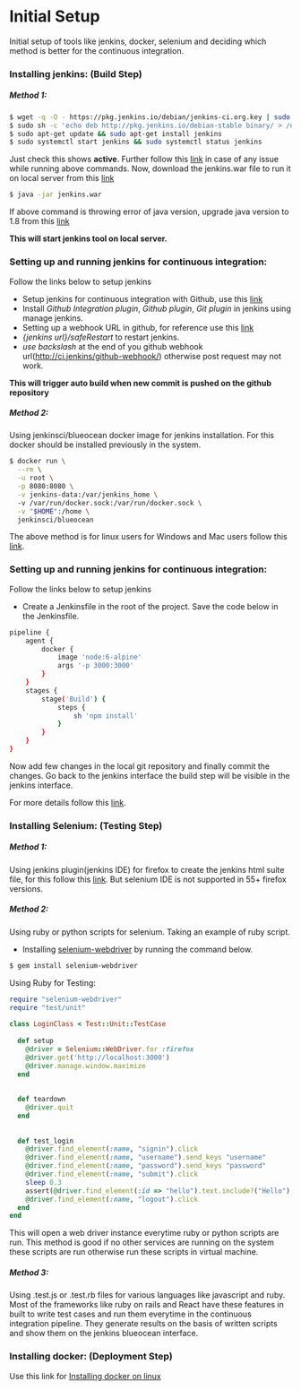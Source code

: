 # Initial Setup
Initial setup of tools like jenkins, docker, selenium and deciding which method is better for the continuous integration.


### Installing jenkins: (Build Step)
##### Method 1:
```sh
$ wget -q -O - https://pkg.jenkins.io/debian/jenkins-ci.org.key | sudo apt-key add -
$ sudo sh -c 'echo deb http://pkg.jenkins.io/debian-stable binary/ > /etc/apt/sources.list.d/jenkins.list'
$ sudo apt-get update && sudo apt-get install jenkins
$ sudo systemctl start jenkins && sudo systemctl status jenkins
```
Just check this shows **active**. Further follow this [link](https://www.digitalocean.com/community/tutorials/how-to-install-jenkins-on-ubuntu-16-04) in case of any issue while running above commands. Now, download the jenkins.war file to run it on local server from this [link](https://updates.jenkins-ci.org/download/war/)

```sh
$ java -jar jenkins.war
```
If above command is throwing error of java version, upgrade java version to 1.8 from this [link](https://www3.ntu.edu.sg/home/ehchua/programming/howto/JDK_Howto.html)

**This will start jenkins tool on local server.**

### Setting up and running jenkins for continuous integration:
Follow the links below to setup jenkins
* Setup jenkins for continuous integration with Github, use this [link](https://www.youtube.com/watch?v=bGqS0f4Utn4&t=420s)
* Install *Github Integration plugin*, *Github plugin*, *Git plugin* in jenkins using manage jenkins.
* Setting up a webhook URL in github, for reference use this [link](https://medium.com/@marc_best/trigger-a-jenkins-build-from-a-github-push-b922468ef1ae)
* *{jenkins url}/safeRestart* to restart jenkins.
* *use backslash* at the end of you github webhook url(http://ci.jenkins/github-webhook/) otherwise post request may not work.

**This will trigger auto build when new commit is pushed on the github repository**


##### Method 2:
Using jenkinsci/blueocean docker image for jenkins installation. For this docker should be installed previously in the system. 
```sh
$ docker run \
  --rm \
  -u root \
  -p 8080:8080 \
  -v jenkins-data:/var/jenkins_home \ 
  -v /var/run/docker.sock:/var/run/docker.sock \
  -v "$HOME":/home \ 
  jenkinsci/blueocean
```
 The above method is for linux users for Windows and Mac users follow this [link](https://jenkins.io/doc/tutorials/build-a-node-js-and-react-app-with-npm/#run-jenkins-in-docker).

### Setting up and running jenkins for continuous integration:
Follow the links below to setup jenkins
* Create a Jenkinsfile in the root of the project. Save the code below in the Jenkinsfile.

```sh
pipeline {
    agent {
        docker {
            image 'node:6-alpine' 
            args '-p 3000:3000' 
        }
    }
    stages {
        stage('Build') { 
            steps {
                sh 'npm install' 
            }
        }
    }
}
```

Now add few changes in the local git repository and finally commit the changes. Go back to the jenkins interface the build step will be visible in the jenkins interface.

For more details follow this [link](https://jenkins.io/doc/tutorials/build-a-node-js-and-react-app-with-npm/#run-jenkins-in-docker).

### Installing Selenium: (Testing Step)
##### Method 1:
Using jenkins plugin(jenkins IDE) for firefox to create the jenkins html suite file, for this follow this [link](https://www.oshyn.com/blogs/2011/november/how_to_create_a_test_suite_in_selenium_). But selenium IDE is not supported in 55+ firefox versions. 

##### Method 2:
Using ruby or python scripts for selenium. Taking an example of ruby script.
* Installing [selenium-webdriver](http://www.seleniumhq.org/docs/03_webdriver.jsp#chapter03-reference) by running the command below.
```sh
$ gem install selenium-webdriver
```
Using Ruby for Testing:
```rb
require "selenium-webdriver"
require "test/unit"
 
class LoginClass < Test::Unit::TestCase
 
  def setup  
    @driver = Selenium::WebDriver.for :firefox
    @driver.get('http://localhost:3000')
    @driver.manage.window.maximize  
  end
 
 
  def teardown
    @driver.quit
  end
 
 
  def test_login
    @driver.find_element(:name, "signin").click
    @driver.find_element(:name, "username").send_keys "username"
    @driver.find_element(:name, "password").send_keys "password"
    @driver.find_element(:name, "submit").click
    sleep 0.3
    assert(@driver.find_element(:id => "hello").text.include?("Hello"),"Assertion Failed")
    @driver.find_element(:name, "logout").click
  end
end
```
 This will open a web driver instance everytime ruby or python scripts are run. This method is good if no other services are running on the system these scripts are run otherwise run these scripts in virtual machine.

 ##### Method 3:
 Using .test.js or .test.rb files for various languages like javascript and ruby. Most of the frameworks like ruby on rails and React have these features in built to write test cases and run them everytime in the continuous integration pipeline. They generate results on the basis of written scripts and show them on the jenkins blueocean interface.

### Installing docker: (Deployment Step)
Use this link for [Installing docker on linux](https://runnable.com/docker/install-docker-on-linux)
